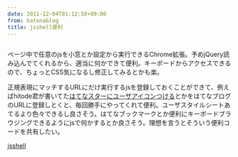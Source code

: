 ```yaml
---
date: 2011-12-04T01:12:58+09:00
from: hatenablog
title: jsshell便利
---
```


<p><a href="https://chrome.google.com/webstore/detail/kmgmkbicahmbceidoidjbkbpkfogaldh"><img src="http://dl.dropbox.com/u/5978869/image/20111204_010616.png" alt="" class="frame"></a></p><p>ページ中で任意のjsを小窓とか設定から実行できるChrome拡張。予めjQuery読み込んでてくれるから、適当に何かできて便利。キーボードからアクセスできるので、ちょっとCSS気になるし修正してみるとかも楽。</p><p>正規表現にマッチするURLにだけ実行するjsを登録しておくことができて、例えばhitode君が書いてた<a href="http://hitode909.hatenablog.com/entry/2011/11/16/112242">はてなスターにユーザアイコンつける</a>とかをはてなブログのURLに登録しとくと、毎回勝手にやってくれて便利。ユーザスタイルシートあてるより色々できるし良さそう。はてなブックマークとか便利にキーボードブラウジングできるようにjsで何かするとか良さそう。理想を言うとそういう便利コードを共有したい。</p><p><a href="https://chrome.google.com/webstore/detail/kmgmkbicahmbceidoidjbkbpkfogaldh">jsshell</a></p>

